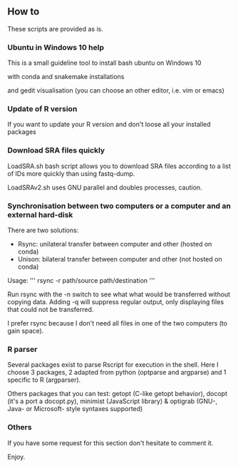 ## How to
These scripts are provided as is.



### Ubuntu in Windows 10 help

This is a small guideline tool to install bash ubuntu on Windows 10

with conda and snakemake installations

and gedit visualisation (you can choose an other editor, i.e. vim or emacs)



### Update of R version

If you want to update your R version and don't loose all your installed packages



### Download SRA files quickly

LoadSRA.sh bash script allows you to download SRA files according to a list of 
IDs more quickly than using fastq-dump.

LoadSRAv2.sh uses GNU parallel and doubles processes, caution.


### Synchronisation between two computers or a computer and an external hard-disk
There are two solutions:
- Rsync: unilateral transfer between computer and other (hosted on conda)
- Unison: bilateral transfer between computer and other (not hosted on conda)

Usage: ''' rsync -r path/source path/destination '''

Run rsync with the -n switch to see what what would be transferred without copying data. 
Adding -q will suppress regular output, only displaying files that could not be transferred.

I prefer rsync because I don't need all files in one of the two computers (to gain space).

### R parser
Several packages exist to parse Rscript for execution in the shell.
Here I choose 3 packages, 2 adapted from python (optparse and argparse) and 1 specific to R (argparser).

Others packages that you can test: getopt (C-like getopt behavior), docopt (it's a port a docopt.py), minimist (JavaScript library) & optigrab (GNU-, Java- or Microsoft- style syntaxes supported)

### Others

If you have some request for this section don't hesitate to comment it.

Enjoy.